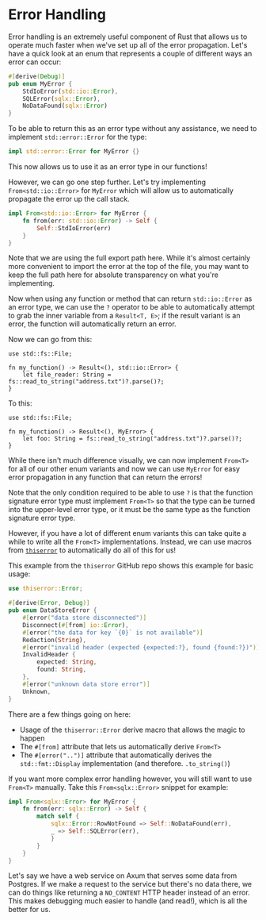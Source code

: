 # Error Handling
Error handling is an extremely useful component of Rust that allows us to operate much faster when we've set up all of the error propagation. Let's have a quick look at an enum that represents a couple of different ways an error can occur:
```rust
#[derive(Debug)]
pub enum MyError {
    StdIoError(std::io::Error),
    SQLError(sqlx::Error),
    NoDataFound(sqlx::Error)
}
```

To be able to return this as an error type without any assistance, we need to implement `std::error::Error` for the type:

```rust
impl std::error::Error for MyError {}
```

This now allows us to use it as an error type in our functions!

However, we can go one step further. Let's try implementing `From<std::io::Error>` for `MyError` which will allow us to automatically propagate the error up the call stack.
```rust
impl From<std::io::Error> for MyError {
    fn from(err: std::io::Error) -> Self {
        Self::StdIoError(err)
    }
}
```
Note that we are using the full export path here. While it's almost certainly more convenient to import the error at the top of the file, you may want to keep the full path here for absolute transparency on what you're implementing.

Now when using any function or method that can return `std::io::Error` as an error type, we can use the `?` operator to be able to automatically attempt to grab the inner variable from a `Result<T, E>`; if the result variant is an error, the function will automatically return an error. 

Now we can go from this:
```
use std::fs::File;

fn my_function() -> Result<(), std::io::Error> {
    let file_reader: String = fs::read_to_string("address.txt")?.parse()?;
}

```
To this:
```
use std::fs::File;

fn my_function() -> Result<(), MyError> {
    let foo: String = fs::read_to_string("address.txt")?.parse()?;
}
```
While there isn't much difference visually, we can now implement `From<T>` for all of our other enum variants and now we can use `MyError` for easy error propagation in any function that can return the errors!

Note that the only condition required to be able to use `?` is that the function signature error type must implement `From<T>` so that the type can be turned into the upper-level error type, or it must be the same type as the function signature error type.

However, if you have a lot of different enum variants this can take quite a while to write all the `From<T>` implementations. Instead, we can use macros from [`thiserror`](https://github.com/dtolnay/thiserror) to automatically do all of this for us!

This example from the `thiserror` GitHub repo shows this example for basic usage:
```rust
use thiserror::Error;

#[derive(Error, Debug)]
pub enum DataStoreError {
    #[error("data store disconnected")]
    Disconnect(#[from] io::Error),
    #[error("the data for key `{0}` is not available")]
    Redaction(String),
    #[error("invalid header (expected {expected:?}, found {found:?})")]
    InvalidHeader {
        expected: String,
        found: String,
    },
    #[error("unknown data store error")]
    Unknown,
}
```
There are a few things going on here:
- Usage of the `thiserror::Error` derive macro that allows the magic to happen
- The `#[from]` attribute that lets us automatically derive `From<T>`
- The `#[error("..")]` attribute that automatically derives the `std::fmt::Display` implementation (and therefore. `.to_string()`)

If you want more complex error handling however, you will still want to use `From<T>` manually. Take this `From<sqlx::Error>` snippet for example:
```rust
impl From<sqlx::Error> for MyError {
    fn from(err: sqlx::Error) -> Self {
        match self {
            sqlx::Error::RowNotFound => Self::NoDataFound(err),
            _ => Self::SQLError(err),
            } 
        }
    }
}
```

Let's say we have a web service on Axum that serves some data from Postgres. If we make a request to the service but there's no data there, we can do things like returning a `NO_CONTENT` HTTP header instead of an error. This makes debugging much easier to handle (and read!), which is all the better for us. 
